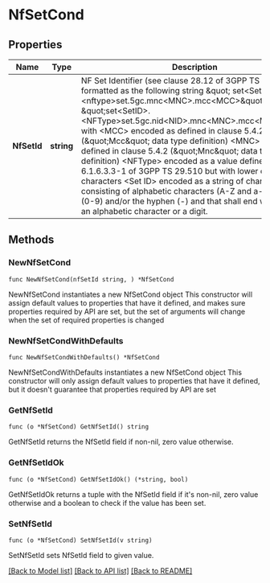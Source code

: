 # NfSetCond

## Properties

Name | Type | Description | Notes
------------ | ------------- | ------------- | -------------
**NfSetId** | **string** | NF Set Identifier (see clause 28.12 of 3GPP TS 23.003), formatted as the following string \&quot; set&lt;Set ID&gt;.&lt;nftype&gt;set.5gc.mnc&lt;MNC&gt;.mcc&lt;MCC&gt;\&quot;, or \&quot;set&lt;SetID&gt;. &lt;NFType&gt;set.5gc.nid&lt;NID&gt;.mnc&lt;MNC&gt;.mcc&lt;MCC&gt;\&quot; with &lt;MCC&gt; encoded as defined in clause 5.4.2 (\&quot;Mcc\&quot; data type definition) &lt;MNC&gt; encoded as defined in clause 5.4.2 (\&quot;Mnc\&quot; data type definition) &lt;NFType&gt; encoded as a value defined in Table 6.1.6.3.3-1 of 3GPP TS 29.510 but with lower case characters &lt;Set ID&gt; encoded as a string of characters consisting of alphabetic characters (A-Z and a-z), digits (0-9) and/or the hyphen (-) and that shall end with either an alphabetic character or a digit. | 

## Methods

### NewNfSetCond

`func NewNfSetCond(nfSetId string, ) *NfSetCond`

NewNfSetCond instantiates a new NfSetCond object
This constructor will assign default values to properties that have it defined,
and makes sure properties required by API are set, but the set of arguments
will change when the set of required properties is changed

### NewNfSetCondWithDefaults

`func NewNfSetCondWithDefaults() *NfSetCond`

NewNfSetCondWithDefaults instantiates a new NfSetCond object
This constructor will only assign default values to properties that have it defined,
but it doesn't guarantee that properties required by API are set

### GetNfSetId

`func (o *NfSetCond) GetNfSetId() string`

GetNfSetId returns the NfSetId field if non-nil, zero value otherwise.

### GetNfSetIdOk

`func (o *NfSetCond) GetNfSetIdOk() (*string, bool)`

GetNfSetIdOk returns a tuple with the NfSetId field if it's non-nil, zero value otherwise
and a boolean to check if the value has been set.

### SetNfSetId

`func (o *NfSetCond) SetNfSetId(v string)`

SetNfSetId sets NfSetId field to given value.



[[Back to Model list]](../README.md#documentation-for-models) [[Back to API list]](../README.md#documentation-for-api-endpoints) [[Back to README]](../README.md)


